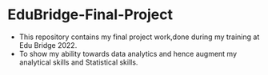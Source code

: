 # EduBridge-Final-Project
* This repository contains my final project work,done during my training at Edu Bridge 2022.
* To show my ability towards data analytics and hence augment my analytical skills and Statistical skills.
